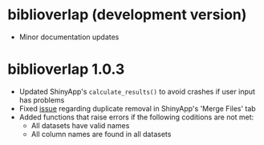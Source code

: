 # biblioverlap (development version)
* Minor documentation updates


# biblioverlap 1.0.3

* Updated ShinyApp's `calculate_results()` to avoid crashes if user input has problems
* Fixed [issue](https://github.com/gavieira/biblioverlap/issues/4) regarding duplicate removal in ShinyApp's 'Merge Files' tab 
* Added functions that raise errors if the following coditions are not met:
  - All datasets have valid names
  - All column names are found in all datasets
